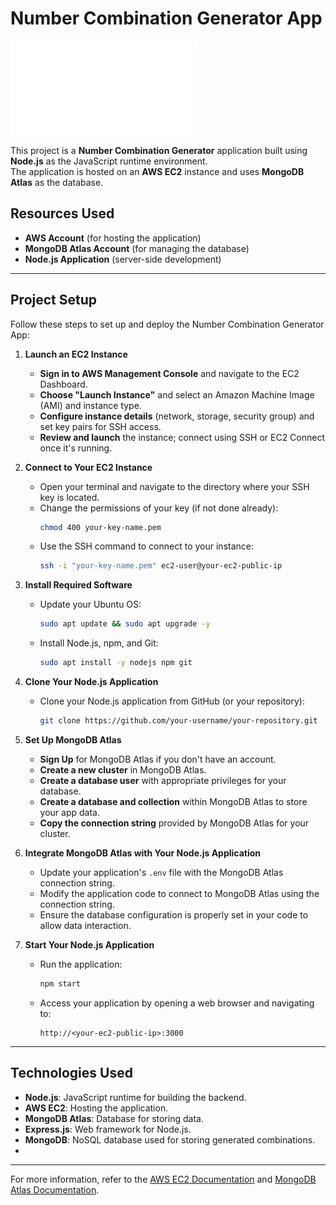 
# Number Combination Generator App

![Diagram Alt Text](Nomcombo.drawio.pdf)

This project is a **Number Combination Generator** application built using **Node.js** as the JavaScript runtime environment.  
The application is hosted on an **AWS EC2** instance and uses **MongoDB Atlas** as the database.

## Resources Used

- **AWS Account** (for hosting the application)
- **MongoDB Atlas Account** (for managing the database)
- **Node.js Application** (server-side development)
---
## Project Setup

Follow these steps to set up and deploy the Number Combination Generator App:

1. **Launch an EC2 Instance**  
   - **Sign in to AWS Management Console** and navigate to the EC2 Dashboard.  
   - **Choose "Launch Instance"** and select an Amazon Machine Image (AMI) and instance type.  
   - **Configure instance details** (network, storage, security group) and set key pairs for SSH access.  
   - **Review and launch** the instance; connect using SSH or EC2 Connect once it's running.

2. **Connect to Your EC2 Instance**  
   - Open your terminal and navigate to the directory where your SSH key is located.  
   - Change the permissions of your key (if not done already):  
     ```bash
     chmod 400 your-key-name.pem
     ```  
   - Use the SSH command to connect to your instance:  
     ```bash
     ssh -i "your-key-name.pem" ec2-user@your-ec2-public-ip
     ```

3. **Install Required Software**  
   - Update your Ubuntu OS:  
     ```bash
     sudo apt update && sudo apt upgrade -y
     ```  
   - Install Node.js, npm, and Git:  
     ```bash
     sudo apt install -y nodejs npm git
     ```

4. **Clone Your Node.js Application**  
   - Clone your Node.js application from GitHub (or your repository):  
     ```bash
     git clone https://github.com/your-username/your-repository.git
     ```

5. **Set Up MongoDB Atlas**  
   - **Sign Up** for MongoDB Atlas if you don't have an account.  
   - **Create a new cluster** in MongoDB Atlas.  
   - **Create a database user** with appropriate privileges for your database.  
   - **Create a database and collection** within MongoDB Atlas to store your app data.  
   - **Copy the connection string** provided by MongoDB Atlas for your cluster.

6. **Integrate MongoDB Atlas with Your Node.js Application**  
   - Update your application's `.env` file with the MongoDB Atlas connection string.  
   - Modify the application code to connect to MongoDB Atlas using the connection string.  
   - Ensure the database configuration is properly set in your code to allow data interaction.

7. **Start Your Node.js Application**  
   - Run the application:  
     ```bash
     npm start
     ```  
   - Access your application by opening a web browser and navigating to:  
     ```
     http://<your-ec2-public-ip>:3000
     ```
---

## Technologies Used
- **Node.js**: JavaScript runtime for building the backend.
- **AWS EC2**: Hosting the application.
- **MongoDB Atlas**: Database for storing data.
- **Express.js**: Web framework for Node.js.
- **MongoDB**: NoSQL database used for storing generated combinations.
- 
---
For more information, refer to the [AWS EC2 Documentation](https://docs.aws.amazon.com/ec2/index.html) and [MongoDB Atlas Documentation](https://www.mongodb.com/docs/atlas/).
